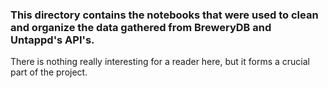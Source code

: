 ### This directory contains the notebooks that were used to clean and organize the data gathered from BreweryDB and Untappd's API's.  

There is nothing really interesting for a reader here, but it forms a crucial part of the project.

